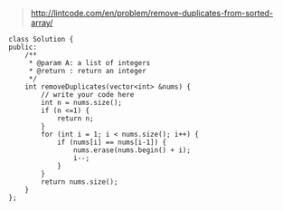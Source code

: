 
> http://lintcode.com/en/problem/remove-duplicates-from-sorted-array/



	class Solution {
	public:
	    /**
	     * @param A: a list of integers
	     * @return : return an integer
	     */
	    int removeDuplicates(vector<int> &nums) {
	        // write your code here
	        int n = nums.size();
	        if (n <=1) {
	            return n;
	        }
	        for (int i = 1; i < nums.size(); i++) {
	            if (nums[i] == nums[i-1]) {
	                nums.erase(nums.begin() + i);
	                i--;
	            }
	        }
	        return nums.size();
	    }
	};

